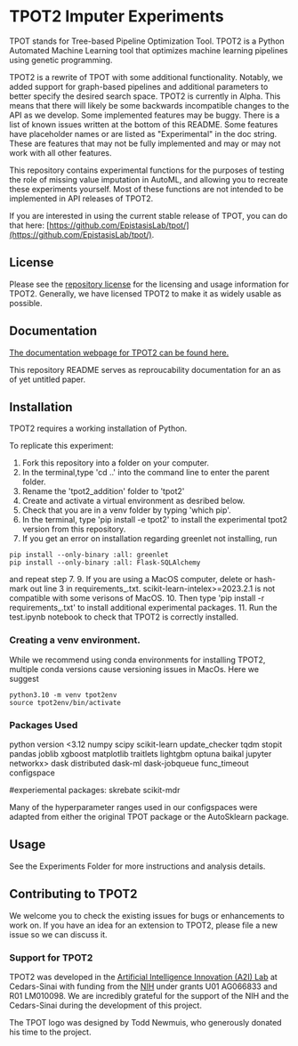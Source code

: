 # TPOT2 Imputer Experiments

TPOT stands for Tree-based Pipeline Optimization Tool. TPOT2 is a Python Automated Machine Learning tool that optimizes machine learning pipelines using genetic programming. 

TPOT2 is a rewrite of TPOT with some additional functionality. Notably, we added support for graph-based pipelines and additional parameters to better specify the desired search space. 
TPOT2 is currently in Alpha. This means that there will likely be some backwards incompatible changes to the API as we develop. Some implemented features may be buggy. There is a list of known issues written at the bottom of this README. Some features have placeholder names or are listed as "Experimental" in the doc string. These are features that may not be fully implemented and may or may not work with all other features.

This repository contains experimental functions for the purposes of testing the role of missing value imputation in AutoML, and allowing you to recreate these experiments yourself. Most of these functions are not intended to be implemented in API releases of TPOT2. 

If you are interested in using the current stable release of TPOT, you can do that here: [https://github.com/EpistasisLab/tpot/](https://github.com/EpistasisLab/tpot/). 


## License

Please see the [repository license](https://github.com/EpistasisLab/tpot2/blob/main/LICENSE) for the licensing and usage information for TPOT2.
Generally, we have licensed TPOT2 to make it as widely usable as possible.

## Documentation

[The documentation webpage for TPOT2 can be found here.](https://epistasislab.github.io/tpot2/)

This repository README serves as reproucability documentation for an as of yet untitled paper.  

## Installation

TPOT2 requires a working installation of Python.

To replicate this experiment: 
1. Fork this repository into a folder on your computer.
2. In the terminal,type 'cd ..' into the command line to enter the parent folder.
3. Rename the 'tpot2_addition' folder to 'tpot2'
4. Create and activate a virtual environment as desribed below.
5. Check that you are in a venv folder by typing 'which pip'.
7. In the terminal, type 'pip install -e tpot2' to install the experimental tpot2 version from this repository.
8. If you get an error on installation regarding greenlet not installing, run
```
pip install --only-binary :all: greenlet
pip install --only-binary :all: Flask-SQLAlchemy
```
and repeat step 7. 
9. If you are using a MacOS computer, delete or hash-mark out line 3 in requirements_.txt. scikit-learn-intelex>=2023.2.1 is not compatible with some verisons of MacOS.
10. Then  type 'pip install -r requirements_.txt' to install additional experimental packages.
11. Run the test.ipynb notebook to check that TPOT2 is correctly installed.


### Creating a venv environment.

While we recommend using conda environments for installing TPOT2, multiple conda versions cause versioning issues in MacOs.
Here we suggest 

```
python3.10 -m venv tpot2env
source tpot2env/bin/activate
```

### Packages Used

python version <3.12
numpy
scipy
scikit-learn
update_checker
tqdm
stopit
pandas
joblib
xgboost
matplotlib
traitlets
lightgbm
optuna
baikal
jupyter
networkx>
dask
distributed
dask-ml
dask-jobqueue
func_timeout
configspace

#experiemental packages:
skrebate
scikit-mdr

Many of the hyperparameter ranges used in our configspaces were adapted from either the original TPOT package or the AutoSklearn package. 

## Usage 

See the Experiments Folder for more instructions and analysis details.


## Contributing to TPOT2

We welcome you to check the existing issues for bugs or enhancements to work on. If you have an idea for an extension to TPOT2, please file a new issue so we can discuss it.


### Support for TPOT2

TPOT2 was developed in the [Artificial Intelligence Innovation (A2I) Lab](http://epistasis.org/) at Cedars-Sinai with funding from the [NIH](http://www.nih.gov/) under grants U01 AG066833 and R01 LM010098. We are incredibly grateful for the support of the NIH and the Cedars-Sinai during the development of this project.

The TPOT logo was designed by Todd Newmuis, who generously donated his time to the project.
